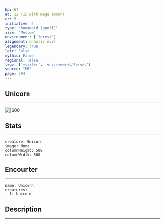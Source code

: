 ```yaml
---
hp: 67
ac: 12 (15 with mage armor)
cr: 5
initiative: 2
type: 'humanoid (gnoll)'    
size: 'Medium'
environment: ['forest']
alignment: chaotic evil
legendary: True
lair: False
mythic: False
regional: False
tags: ['monster', 'environment/forest']
source: "MM"
page: 294
---
```


## Unicorn
---

![|600](D:/Program%20Files/5e.tools/img/bestiary/MM/Unicorn.jpg)

## Stats
---

```statblock
creature: Unicorn
image: None
columnHeight: 500
columnWidth: 500
```

## Encounter
---

```encounter-table
name: Unicorn
creatures:
- 1: Unicorn
```

## Description
---




